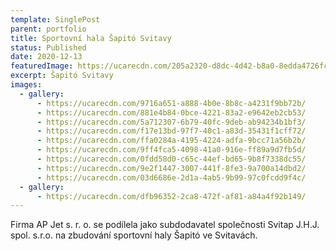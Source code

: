 ```yaml
---
template: SinglePost
parent: portfolio
title: Sportovní hala Šapitó Svitavy
status: Published
date: 2020-12-13
featuredImage: https://ucarecdn.com/205a2320-d8dc-4d42-b8a0-8edda4726fc3/
excerpt: Šapitó Svitavy
images:
  - gallery:
      - https://ucarecdn.com/9716a651-a888-4b0e-8b8c-a4231f9bb72b/
      - https://ucarecdn.com/881e4b84-0bce-4221-83a2-e9642eb2cb53/
      - https://ucarecdn.com/5a712307-6b79-40fc-9deb-ab94234b1bf3/
      - https://ucarecdn.com/f17e13bd-97f7-40c1-a83d-35431f1cff72/
      - https://ucarecdn.com/ffa0284a-4195-4224-adfa-9bcc71a56b2b/
      - https://ucarecdn.com/9ff4fca5-4098-41a0-916e-ff89a9d7fb5d/
      - https://ucarecdn.com/0fdd58d0-c65c-44ef-bd65-9b8f7338dc55/
      - https://ucarecdn.com/9e2f1447-3007-441f-8fe3-9a700a14dbd2/
      - https://ucarecdn.com/03d6686e-2d1a-4ab5-9b99-97c0fcdd9f4c/
  - gallery:
      - https://ucarecdn.com/dfb96352-2ca8-472f-af81-a84a4f92b149/
---
```

Firma AP Jet s. r. o. se podílela jako subdodavatel společnosti Svitap J.H.J. spol. s.r.o. na zbudování sportovní haly Šapitó ve Svitavách.